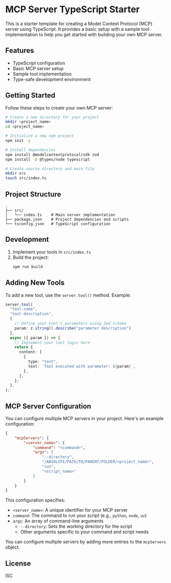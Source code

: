 # MCP Server TypeScript Starter

This is a starter template for creating a Model Context Protocol (MCP) server using TypeScript. It provides a basic setup with a sample tool implementation to help you get started with building your own MCP server.

## Features

- TypeScript configuration
- Basic MCP server setup
- Sample tool implementation
- Type-safe development environment

## Getting Started

Follow these steps to create your own MCP server:

```bash
# Create a new directory for your project
mkdir <project_name>
cd <project_name>

# Initialize a new npm project
npm init -y

# Install dependencies
npm install @modelcontextprotocol/sdk zod
npm install -D @types/node typescript

# Create source directory and main file
mkdir src
touch src/index.ts
```

## Project Structure

```
.
├── src/
│   └── index.ts    # Main server implementation
├── package.json    # Project dependencies and scripts
└── tsconfig.json   # TypeScript configuration
```

## Development

1. Implement your tools in `src/index.ts`
2. Build the project:
   ```bash
   npm run build
   ```

## Adding New Tools

To add a new tool, use the `server.tool()` method. Example:

```typescript
server.tool(
  "tool-name",
  "tool-description",
  { 
    // Define your tool's parameters using Zod schema
    param: z.string().describe("parameter description") 
  },
  async ({ param }) => {
    // Implement your tool logic here
    return {
      content: [
        {
          type: "text",
          text: `Tool executed with parameter: ${param}`,
        },
      ],
    };
  },
);
```

## MCP Server Configuration

You can configure multiple MCP servers in your project. Here's an example configuration:

```json
{
    "mcpServers": {
        "<server_name>": {
            "command": "<command>",
            "args": [
                "--directory",
                "/ABSOLUTE/PATH/TO/PARENT/FOLDER/<project_name>",
                "run",
                "<script_name>"
            ]
        }
    }
}
```

This configuration specifies:
- `<server_name>`: A unique identifier for your MCP server
- `command`: The command to run your script (e.g., `python`, `node`, `uv`)
- `args`: An array of command-line arguments
  - `--directory`: Sets the working directory for the script
  - Other arguments specific to your command and script needs

You can configure multiple servers by adding more entries to the `mcpServers` object.

## License

ISC